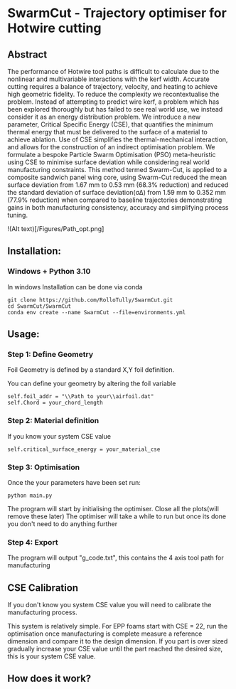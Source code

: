 # SwarmCut - Trajectory optimiser for Hotwire cutting

## Abstract
The performance of Hotwire tool paths is difficult to calculate due to the nonlinear and multivariable interactions with the kerf width. Accurate cutting requires a balance of trajectory, velocity, and heating to achieve high geometric fidelity. To reduce the complexity we recontextualise the problem. Instead of attempting to predict wire kerf, a problem which has been explored thoroughly but has failed to see real world use, we instead consider it as an energy distribution problem. We introduce a new parameter, Critical Specific Energy (CSE), that quantifies the minimum thermal energy that must be delivered to the surface of a material to achieve ablation. Use of CSE simplifies the thermal-mechanical interaction, and allows for the construction of an indirect optimisation problem.  We formulate a bespoke Particle Swarm Optimisation (PSO) meta-heuristic using CSE to minimise surface deviation while considering real world manufacturing constraints. This method termed Swarm-Cut, is applied to a composite sandwich panel wing core, using Swarm-Cut reduced the mean surface deviation from 1.67 mm to 0.53 mm (68.3% reduction) and reduced the standard deviation of surface deviation(σΔ) from 1.59 mm to 0.352 mm (77.9% reduction) when compared to baseline trajectories demonstrating  gains in both manufacturing consistency, accuracy and simplifying process tuning.

!(Alt text)[/Figures/Path_opt.png]
## Installation:

### Windows + Python 3.10

In windows Installation can be done via conda
```
git clone https://github.com/RolloTully/SwarmCut.git
cd SwarmCut/SwarmCut
conda env create --name SwarmCut --file=environments.yml
```

## Usage:
### Step 1: Define Geometry
Foil Geometry is defined by a standard X,Y foil definition.

You can define your geometry by altering the foil variable
```
self.foil_addr = "\\Path to your\\airfoil.dat"
self.Chord = your_chord_length
```

### Step 2: Material definition
If you know your system CSE value
```
self.critical_surface_energy = your_material_cse
```

### Step 3: Optimisation
Once the your parameters have been set run:
```
python main.py
```
The program will start by initialising the optimiser.
Close all the plots(will remove these later)
The optimiser will take a while to run but once its done you don't need to do anything further

### Step 4: Export
The program will output "g_code.txt", this contains the 4 axis tool path for manufacturing

## CSE Calibration
If you don't know you system CSE value you will need to calibrate the manufacturing process.

This system is relatively simple. For EPP foams start with CSE = 22, run the optimisation once manufacturing is complete measure a reference dimension and compare it to the design dimension.
If you part is over sized gradually increase your CSE value until the part reached the desired size, this is your system CSE value.

## How does it work?
